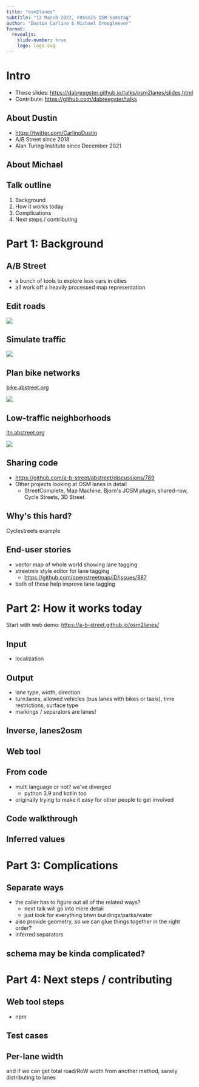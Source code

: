 ```yaml
---
title: "osm2lanes"
subtitle: "12 March 2022, FOSSGIS OSM-Samstag"
author: "Dustin Carlino & Michael Droogleever"
format:
  revealjs:
    slide-number: true
    logo: logo.svg
---
```


# Intro

- These slides: <https://dabreegster.github.io/talks/osm2lanes/slides.html>
- Contribute: <https://github.com/dabreegster/talks>

## About Dustin

- <https://twitter.com/CarlinoDustin>
- A/B Street since 2018
- Alan Turing Institute since December 2021

## About Michael

## Talk outline

1.  Background
2.  How it works today
3.  Complications
4.  Next steps / contributing

# Part 1: Background

## A/B Street

- a bunch of tools to explore less cars in cities
- all work off a heavily processed map representation

## Edit roads

![](https://a-b-street.github.io/docs/project/history/retrospective/edit_roads.gif)

## Simulate traffic

![](https://a-b-street.github.io/docs/project/history/retrospective/traffic_sim.gif)

## Plan bike networks

[bike.abstreet.org](http://bike.abstreet.org)

![](https://a-b-street.github.io/docs/software/ungap_the_map/demo.gif)

## Low-traffic neighborhoods

[ltn.abstreet.org](http://ltn.abstreet.org)

![](https://a-b-street.github.io/docs/software/ltn/ltn.png)

## Sharing code

- <https://github.com/a-b-street/abstreet/discussions/789>
- Other projects looking at OSM lanes in detail
  - StreetComplete, Map Machine, Bjorn's JOSM plugin, shared-row, Cycle Streets, 3D Street

## Why's this hard?

Cyclestreets example

## End-user stories

- vector map of whole world showing lane tagging
- streetmix style editor for lane tagging
  - <https://github.com/openstreetmap/iD/issues/387>
- both of these help improve lane tagging

# Part 2: How it works today

Start with web demo: https://a-b-street.github.io/osm2lanes/

## Input

- localization

## Output

- lane type, width, direction
- turn:lanes, allowed vehicles (bus lanes with bikes or taxis), time restrictions, surface type
- markings / separators are lanes!

## Inverse, lanes2osm

## Web tool

## From code

- multi language or not? we've diverged
  - python 3.9 and kotlin too
- originally trying to make it easy for other people to get involved

## Code walkthrough

## Inferred values

# Part 3: Complications

## Separate ways

- the caller has to figure out all of the related ways?
  - next talk will go into more detail
  - just look for everything btwn buildings/parks/water
- also provide geometry, so we can glue things together in the right order?
- inferred separators

## schema may be kinda complicated?

# Part 4: Next steps / contributing

## Web tool steps

- npm

## Test cases

## Per-lane width

and if we can get total road/RoW width from another method, sanely distributing to lanes
